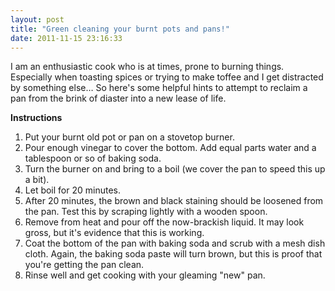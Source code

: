 ```yaml
---
layout: post
title: "Green cleaning your burnt pots and pans!"
date: 2011-11-15 23:16:33
---
```


I am an enthusiastic cook who is at times, prone to burning things. Especially when toasting spices or trying to make toffee and I get distracted by something else… So here's some helpful hints to attempt to reclaim a pan from the brink of diaster into a new lease of life.

**Instructions**

1.  Put your burnt old pot or pan on a stovetop burner.
2.  Pour enough vinegar to cover the bottom. Add equal parts water and a tablespoon or so of baking soda.
3.  Turn the burner on and bring to a boil (we cover the pan to speed this up a bit).
4.  Let boil for 20 minutes.
5.  After 20 minutes, the brown and black staining should be loosened from the pan. Test this by scraping lightly with a wooden spoon.
6.  Remove from heat and pour off the now-brackish liquid. It may look gross, but it's evidence that this is working.
7.  Coat the bottom of the pan with baking soda and scrub with a mesh dish cloth. Again, the baking soda paste will turn brown, but this is proof that you're getting the pan clean.
8.  Rinse well and get cooking with your gleaming "new" pan.